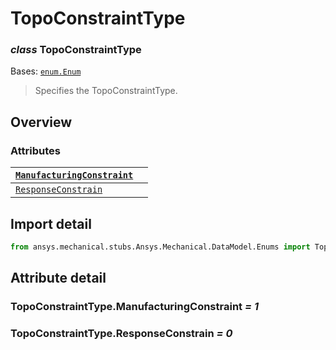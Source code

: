 <a id="topoconstrainttype"></a>

# TopoConstraintType

<a id="TopoConstraintType"></a>

### *class* TopoConstraintType

Bases: [`enum.Enum`](https://docs.python.org/3/library/enum.html#enum.Enum)

> Specifies the TopoConstraintType.

> <!-- !! processed by numpydoc !! -->

<a id="overview"></a>

## Overview

### Attributes

| [`ManufacturingConstraint`](../../../ACT/Automation/Mechanical/ManufacturingConstraint.md#ManufacturingConstraint)   |    |
|----------------------------------------------------------------------------------------------------------------------|----|
| [`ResponseConstrain`](#TopoConstraintType.ResponseConstrain)                                                         |    |

<a id="import-detail"></a>

## Import detail

```python
from ansys.mechanical.stubs.Ansys.Mechanical.DataModel.Enums import TopoConstraintType
```

<a id="attribute-detail"></a>

## Attribute detail

<a id="TopoConstraintType.ManufacturingConstraint"></a>

### TopoConstraintType.ManufacturingConstraint *= 1*

<a id="TopoConstraintType.ResponseConstrain"></a>

### TopoConstraintType.ResponseConstrain *= 0*
